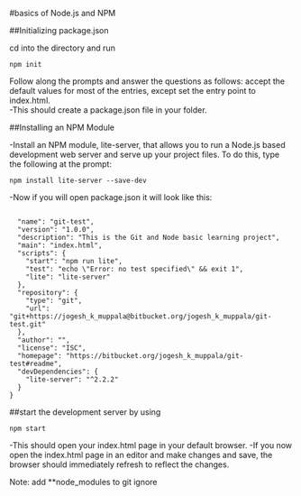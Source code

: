 #basics of Node.js and NPM

##Initializing package.json

cd into the directory and run

```
npm init
```
Follow along the prompts and answer the questions as follows: accept the default values for most of the entries, except set the entry point to index.html.
<br>
-This should create a package.json file in your folder.

##Installing an NPM Module

-Install an NPM module, lite-server, that allows you to run a Node.js based development web server and serve up your project files. To do this, type the following at the prompt:

```
npm install lite-server --save-dev
```

-Now if you will open package.json it will look like this:

```

  "name": "git-test",
  "version": "1.0.0",
  "description": "This is the Git and Node basic learning project",
  "main": "index.html",
  "scripts": {
    "start": "npm run lite",
    "test": "echo \"Error: no test specified\" && exit 1",
    "lite": "lite-server"
  },
  "repository": {
    "type": "git",
    "url": "git+https://jogesh_k_muppala@bitbucket.org/jogesh_k_muppala/git-test.git"
  },
  "author": "",
  "license": "ISC",
  "homepage": "https://bitbucket.org/jogesh_k_muppala/git-test#readme",
  "devDependencies": {
    "lite-server": "^2.2.2"
  }
}
```

##start the development server by using

```
npm start
```

-This should open your index.html page in your default browser.
-If you now open the index.html page in an editor and make changes and save, the browser should immediately refresh to reflect the changes.

Note: add **node_modules to git ignore


